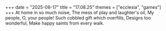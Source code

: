 +++
date = "2025-08-17"
title = "17.08.25"
themes = ["ecclesia", "games"]
+++
At home in so much noise,
The mess of play and laughter's oil,
My people, O, your people!
Such cobbled gift which overfills,
Designs too wonderful,
Make happy saints from every walk.
